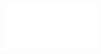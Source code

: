 <embed src="Report.pdf" type="application/pdf">
<object width="400" height="500" type="application/pdf" data="https://github.com/bluecodeindia/deeplearning/edit/main/Assignment1/Report.pdf">
    
</object>
